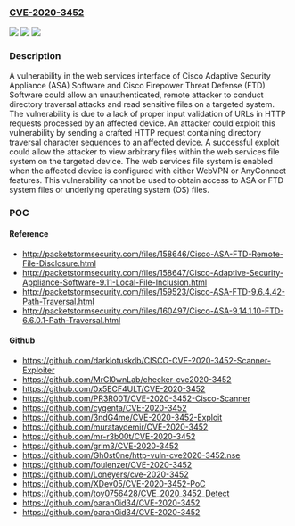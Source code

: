 ### [CVE-2020-3452](https://cve.mitre.org/cgi-bin/cvename.cgi?name=CVE-2020-3452)
![](https://img.shields.io/static/v1?label=Product&message=Cisco%20Adaptive%20Security%20Appliance%20(ASA)%20Software%20&color=blue)
![](https://img.shields.io/static/v1?label=Version&message=%3C%209.6.4.42%20&color=brighgreen)
![](https://img.shields.io/static/v1?label=Vulnerability&message=CWE-20&color=brighgreen)

### Description

A vulnerability in the web services interface of Cisco Adaptive Security Appliance (ASA) Software and Cisco Firepower Threat Defense (FTD) Software could allow an unauthenticated, remote attacker to conduct directory traversal attacks and read sensitive files on a targeted system. The vulnerability is due to a lack of proper input validation of URLs in HTTP requests processed by an affected device. An attacker could exploit this vulnerability by sending a crafted HTTP request containing directory traversal character sequences to an affected device. A successful exploit could allow the attacker to view arbitrary files within the web services file system on the targeted device. The web services file system is enabled when the affected device is configured with either WebVPN or AnyConnect features. This vulnerability cannot be used to obtain access to ASA or FTD system files or underlying operating system (OS) files.

### POC

#### Reference
- http://packetstormsecurity.com/files/158646/Cisco-ASA-FTD-Remote-File-Disclosure.html
- http://packetstormsecurity.com/files/158647/Cisco-Adaptive-Security-Appliance-Software-9.11-Local-File-Inclusion.html
- http://packetstormsecurity.com/files/159523/Cisco-ASA-FTD-9.6.4.42-Path-Traversal.html
- http://packetstormsecurity.com/files/160497/Cisco-ASA-9.14.1.10-FTD-6.6.0.1-Path-Traversal.html

#### Github
- https://github.com/darklotuskdb/CISCO-CVE-2020-3452-Scanner-Exploiter
- https://github.com/MrCl0wnLab/checker-cve2020-3452
- https://github.com/0x5ECF4ULT/CVE-2020-3452
- https://github.com/PR3R00T/CVE-2020-3452-Cisco-Scanner
- https://github.com/cygenta/CVE-2020-3452
- https://github.com/3ndG4me/CVE-2020-3452-Exploit
- https://github.com/murataydemir/CVE-2020-3452
- https://github.com/mr-r3b00t/CVE-2020-3452
- https://github.com/grim3/CVE-2020-3452
- https://github.com/Gh0st0ne/http-vuln-cve2020-3452.nse
- https://github.com/foulenzer/CVE-2020-3452
- https://github.com/Loneyers/cve-2020-3452
- https://github.com/XDev05/CVE-2020-3452-PoC
- https://github.com/toy0756428/CVE_2020_3452_Detect
- https://github.com/paran0id34/CVE-2020-3452
- https://github.com/paran0id34/CVE-2020-3452

